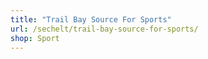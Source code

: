 ```yaml
---
title: "Trail Bay Source For Sports"
url: /sechelt/trail-bay-source-for-sports/
shop: Sport
---
```

